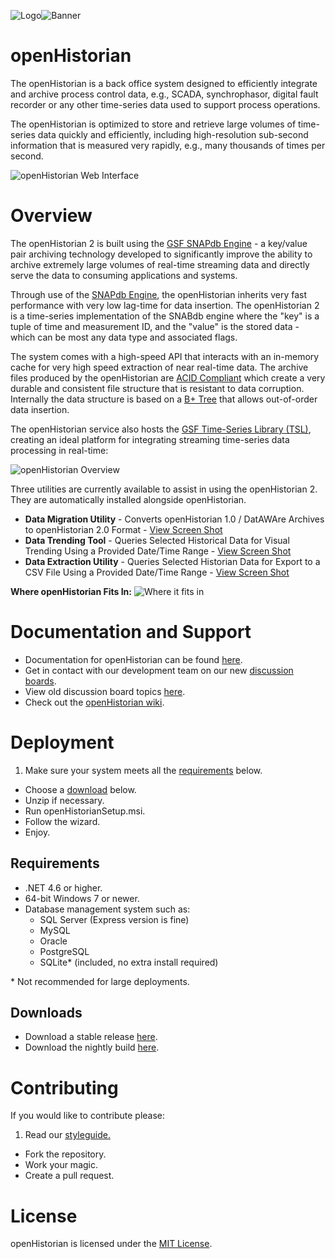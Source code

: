 ![Logo](http://gridprotectionalliance.org/images/products/icons%2064/openHistorian.png)![Banner](https://raw.githubusercontent.com/GridProtectionAlliance/openHistorian/master/Source/Documentation/Readme%20files/openHistorian2.png)

# openHistorian

The openHistorian is a back office system designed to efficiently integrate and archive process control data, e.g., SCADA, synchrophasor, digital fault recorder or any other time-series data used to support process operations.

The openHistorian is optimized to store and retrieve large volumes of time-series data quickly and efficiently, including high-resolution sub-second information that is measured very rapidly, e.g., many thousands of times per second.

![openHistorian Web Interface](https://raw.githubusercontent.com/GridProtectionAlliance/openHistorian/master/Source/Documentation/Readme%20files/TrendingScreen.PNG)

# Overview
The openHistorian 2 is built using the [GSF SNAPdb Engine](http://www.gridprotectionalliance.org/technology.asp#SnapDB) - a key/value pair archiving technology developed to significantly improve the ability to archive extremely large volumes of real-time streaming data and directly serve the data to consuming applications and systems.


Through use of the [SNAPdb Engine](http://www.gridprotectionalliance.org/technology.asp#SnapDB), the openHistorian inherits very fast performance with very low lag-time for data insertion. The openHistorian 2 is a time-series implementation of the SNABdb engine where the "key" is a tuple of time and measurement ID, and the "value" is the stored data - which can be most any data type and associated flags.

The system comes with a high-speed API that interacts with an in-memory cache for very high speed extraction of near real-time data. The archive files produced by the openHistorian are [ACID Compliant](https://en.wikipedia.org/wiki/ACID) which create a very durable and consistent file structure that is resistant to data corruption. Internally the data structure is based on a [B+ Tree](https://en.wikipedia.org/wiki/B%2B_tree) that allows out-of-order data insertion.


The openHistorian service also hosts the [GSF Time-Series Library (TSL)](http://www.gridprotectionalliance.org/technology.asp#TSL), creating an ideal platform for integrating streaming time-series data processing in real-time:

![openHistorian Overview](http://www.gridprotectionalliance.org/docs/products/openhistorian/OverviewDiagram.png)

Three utilities are currently available to assist in using the openHistorian 2. They are automatically installed alongside openHistorian.

* **Data Migration Utility** - Converts openHistorian 1.0 / DatAWAre Archives to openHistorian 2.0 Format - [View Screen Shot](http://www.gridprotectionalliance.org/images/products/HistorianMigration.png)
* **Data Trending Tool** - Queries Selected Historical Data for Visual Trending Using a Provided Date/Time Range - [View Screen Shot](http://www.gridprotectionalliance.org/images/products/HistorianTrending.png)
* **Data Extraction Utility** - Queries Selected Historian Data for Export to a CSV File Using a Provided Date/Time Range - [View Screen Shot](http://www.gridprotectionalliance.org/images/products/HistorianExtraction.png)

**Where openHistorian Fits In:**
![Where it fits in](https://raw.githubusercontent.com/GridProtectionAlliance/openHistorian/master/Source/Documentation/Readme%20files/Where%20it%20fits%20in.png)

# Documentation and Support

* Documentation for openHistorian can be found [here](https://github.com/GridProtectionAlliance/openHistorian/blob/master/Source/Documentation/wiki/openHistorian_Documentation.md).
* Get in contact with our development team on our new [discussion boards](http://discussions.gridprotectionalliance.org/c/gpa-products/openhistorian).
* View old discussion board topics [here](http://openhistorian.codeplex.com/discussions).
* Check out the [openHistorian wiki](https://gridprotectionalliance.org/wiki/doku.php?id=openhistorian:overview).

# Deployment

1. Make sure your system meets all the [requirements](#requirements) below.
* Choose a [download](#downloads) below.
* Unzip if necessary.
* Run openHistorianSetup.msi.
* Follow the wizard.
* Enjoy.

## Requirements

* .NET 4.6 or higher.
* 64-bit Windows 7 or newer.
* Database management system such as:
  * SQL Server (Express version is fine)
  * MySQL
  * Oracle
  * PostgreSQL
  * SQLite\* (included, no extra install required)
  
\* Not recommended for large deployments.

## Downloads
* Download a stable release [here](https://github.com/GridProtectionAlliance/openHistorian/releases).
* Download the nightly build [here](http://www.gridprotectionalliance.org/nightlybuilds/openHistorian/Beta/openHistorian.Installs.zip).

# Contributing
If you would like to contribute please:

1. Read our [styleguide.](https://www.gridprotectionalliance.org/docs/GPA_Coding_Guidelines_2011_03.pdf)
* Fork the repository.
* Work your magic.
* Create a pull request.

# License
openHistorian is licensed under the [MIT License](https://opensource.org/licenses/MIT).
